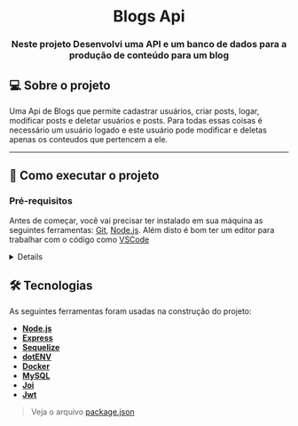 
<h1 align="center">Blogs Api</h1>

<h3 align="center">Neste projeto Desenvolvi uma API e um banco de dados para a produção de conteúdo para um blog</h3>

## 💻 Sobre o projeto

Uma Api de Blogs que permite cadastrar usuários, criar posts, logar, modificar posts e deletar usuários e posts. 
Para todas essas coisas é necessário um usuário logado e este usuário pode modificar e deletas apenas os conteudos que pertencem a ele.

---
## 🚀 Como executar o projeto

### Pré-requisitos

Antes de começar, você vai precisar ter instalado em sua máquina as seguintes ferramentas:
[Git](https://git-scm.com), [Node.js](https://nodejs.org/en/). 
Além disto é bom ter um editor para trabalhar com o código como [VSCode](https://code.visualstudio.com/)
<details>

```bash

# Clone este repositório
$ git clone git@github.com:serjofrancisco/ProjectTrybe-BlogsApi.git

# Acesse a pasta do projeto no terminal/cmd
$ cd ProjectTrybe-BlogsApi

# Instale as dependências
$ npm install

# Prepare o .evn na raiz do projeto, já deixei um .env.example preparado, basta tirar o ".example"

# Suba os containers Docker da API e do banco de dados
$ docker-compose up -d

# Criar e popular o banco de dados
$ npm run prestart
$ npm run seed

# O servidor inciará na porta:3000 - acesse http://localhost:3000

# Caso queira executar a aplicação em modo de desenvolvimento
$ npm run debug

# O servidor inciará na porta:3001 - acesse http://localhost:3001

```
</details>

## 🛠 Tecnologias

As seguintes ferramentas foram usadas na construção do projeto:
-  **[Node.js](https://nodejs.org/en/)**
-    **[Express](https://expressjs.com/)**
-   **[Sequelize](https://sequelize.org/)**
-   **[dotENV](https://github.com/motdotla/dotenv)**
-   **[Docker](https://www.docker.com/)**
-   **[MySQL](https://www.mysql.com/)**
-   **[Joi](https://github.com/hapijs/joi)**
-   **[Jwt](https://jwt.io/)**

> Veja o arquivo  [package.json](https://github.com/serjofrancisco/ProjectTrybe-BlogsApi/blob/main/package.json)
